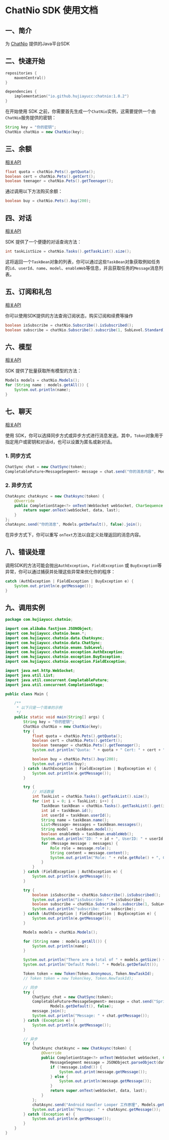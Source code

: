 # ChatNio SDK 使用文档

## 一、简介
为 [ChatNio](https://chatnio.net/) 提供的Java平台SDK

## 二、快速开始

```kotlin
repositories {
    mavenCentral()
}

dependencies {
    implementation("io.github.hujiayucc:chatnio:1.0.2")
}
```

在开始使用 SDK 之前，你需要首先生成一个`ChatNio`实例，这需要提供一个由`ChatNio`服务提供的密钥：

```java
String key = "你的密钥";
ChatNio chatNio = new ChatNio(key);
```

## 三、余额
[相关API](https://docs.chatnio.net/kai-fa-zhe-zi-yuan/api-reference/pets)

```java
float quota = chatNio.Pets().getQuota();
boolean cert = chatNio.Pets().getCert();
boolean teenager = chatNio.Pets().getTeenager();
```

通过调用以下方法购买余额：

```java
boolean buy = chatNio.Pets().buy(200);
```

## 四、对话
[相关API](https://docs.chatnio.net/kai-fa-zhe-zi-yuan/api-reference/dui-hua)

SDK 提供了一个便捷的对话查询方法：

```java
int taskListSize = chatNio.Tasks().getTaskList().size();
```

这将返回一个`TaskBean`对象的列表，你可以通过这些`TaskBean`对象获取例如任务的`id`、`userId`、`name`、`model`、`enableWeb`等信息，并且获取任务的`Message`消息列表。

## 五、订阅和礼包
[相关API](https://docs.chatnio.net/kai-fa-zhe-zi-yuan/api-reference/ding-yue-he-li-bao)

你可以使用SDK提供的方法查询订阅状态，购买订阅和续费等操作

```java
boolean isSubscribe = chatNio.Subscribe().isSubscribed();
boolean subscribe = chatNio.Subscribe().subscribe(1, SubLevel.Standard);
```

## 六、模型
[相关API](https://api.chatnio.net/v1/models)

SDK 提供了批量获取所有模型的方法：

```java
Models models = chatNio.Models();
for (String name : models.getAll()) {
    System.out.println(name);
}
```

## 七、聊天
[相关API](https://docs.chatnio.net/kai-fa-zhe-zi-yuan/api-reference/liao-tian)

使用 SDK，你可以选择同步方式或异步方式进行消息发送。其中，`Token`对象用于指定用户或密钥和对话id，也可以设置为匿名或新对话。

### 1. 同步方式

```java
ChatSync chat = new ChatSync(token);
CompletableFuture<MessageSegment> message = chat.send("你的消息内容", Models.getDefault(), false);
```
### 2. 异步方式

```java
ChatAsync chatAsync = new ChatAsync(token) {
    @Override
    public CompletionStage<?> onText(WebSocket webSocket, CharSequence data, boolean last) {
        return super.onText(webSocket, data, last);
    }
};
chatAsync.send("你的消息", Models.getDefault(), false).join();
```
在异步方式下，你可以重写 `onText`方法以自定义处理返回的消息内容。

## 八、错误处理
调用SDK的方法可能会抛出`AuthException`，`FieldException` 或 `BuyException`等异常，你可以通过捕获并处理这些异常来优化你的程序：

```java
catch (AuthException | FieldException | BuyException e) {
    System.out.println(e.getMessage());
}
```

## 九、调用实例
```java
package com.hujiayucc.chatnio;

import com.alibaba.fastjson.JSONObject;
import com.hujiayucc.chatnio.bean.*;
import com.hujiayucc.chatnio.data.ChatAsync;
import com.hujiayucc.chatnio.data.ChatSync;
import com.hujiayucc.chatnio.enums.SubLevel;
import com.hujiayucc.chatnio.exception.AuthException;
import com.hujiayucc.chatnio.exception.BuyException;
import com.hujiayucc.chatnio.exception.FieldException;

import java.net.http.WebSocket;
import java.util.List;
import java.util.concurrent.CompletableFuture;
import java.util.concurrent.CompletionStage;

public class Main {

    /**
     * 以下只是一个简单的示例
     */
    public static void main(String[] args) {
        String key = "你的密钥";
        ChatNio chatNio = new ChatNio(key);
        try {
            float quota = chatNio.Pets().getQuota();
            boolean cert = chatNio.Pets().getCert();
            boolean teenager = chatNio.Pets().getTeenager();
            System.out.println("Quota: " + quota + " Cert: " + cert + " Teenager: " + teenager);

            boolean buy = chatNio.Pets().buy(200);
            System.out.println(buy);
        } catch (AuthException | FieldException | BuyException e) {
            System.out.println(e.getMessage());
        }

        try {
            // 对话数量
            int TaskList = chatNio.Tasks().getTaskList().size();
            for (int i = 0; i < TaskList; i++) {
                TaskBean taskBean = chatNio.Tasks().getTaskList().get(i);
                int id = taskBean.id();
                int userId = taskBean.userId();
                String name = taskBean.name();
                List<Message> messages = taskBean.messages();
                String model = taskBean.model();
                boolean enableWeb = taskBean.enableWeb();
                System.out.println("ID: " + id + ", UserID: " + userId + ", Name: " + name + ", Model, " + model + ", EnableWeb: " + enableWeb);
                for (Message message : messages) {
                    Role role = message.role();
                    String content = message.content();
                    System.out.println("Role: " + role.getRole() + ", Content: " + content);
                }
            }
        } catch (FieldException | AuthException e) {
            System.out.println(e.getMessage());
        }

        try {
            boolean isSubscribe = chatNio.Subscribe().isSubscribed();
            System.out.println("isSubscribe: " + isSubscribe);
            boolean subscribe = chatNio.Subscribe().subscribe(1, SubLevel.Standard);
            System.out.println("subscribe: " + subscribe);
        } catch (AuthException | FieldException | BuyException e) {
            System.out.println(e.getMessage());
        }

        Models models = chatNio.Models();

        for (String name : models.getAll()) {
            System.out.println(name);
        }

        System.out.println("There are a total of " + models.getSize() + " Models");
        System.out.println("Default Model: " + Models.getDefault());

        Token token = new Token(Token.Anonymous, Token.NewTaskId);
        // Token token = new Token(key, Token.NewTaskId);

        // 同步
        try {
            ChatSync chat = new ChatSync(token);
            CompletableFuture<MessageSegment> message = chat.send("SpringBoot如何使用切片，请给出相关文档以及注释",
                    Models.getDefault(), false);
            message.join();
            System.out.println("Message: " + chat.getMessage());
        } catch (Exception e) {
            System.out.println(e.getMessage());
        }

        // 异步
        try {
            ChatAsync chatAsync = new ChatAsync(token) {
                @Override
                public CompletionStage<?> onText(WebSocket webSocket, CharSequence data, boolean last) {
                    MessageSegment message = JSONObject.parseObject(data.toString(), MessageSegment.class);
                    if (!message.isEnd()) {
                        System.out.print(message.getMessage());
                    } else {
                        System.out.println(message.getMessage());
                    }
                    return super.onText(webSocket, data, last);
                }
            };
            chatAsync.send("Android Handler Looper 工作原理", Models.getDefault(), false).join();
            System.out.println("Message: " + chatAsync.getMessage());
        } catch (Exception e) {
            System.out.println(e.getMessage());
        }
    }
}
```